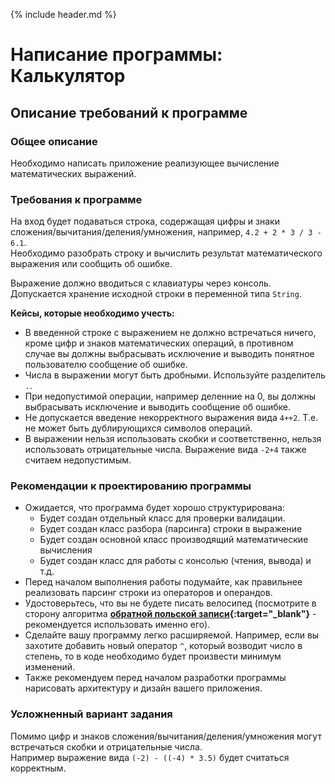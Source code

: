 {% include header.md %}

Написание программы: Калькулятор
=====================

Описание требований к программе
---------------------
### Общее описание
Необходимо написать приложение реализующее вычисление математических выражений.

### Требования к программе
На вход будет подаваться строка, содержащая цифры и знаки сложения/вычитания/деления/умножения, например, `4.2 + 2 * 3 / 3 - 6.1`.  
Необходимо разобрать строку и вычислить результат математического выражения или сообщить об ошибке. 

Выражение должно вводиться с клавиатуры через консоль.  
Допускается хранение исходной строки в переменной типа `String`.

**Кейсы, которые необходимо учесть:**
+ В введенной строке с выражением не должно встречаться ничего, кроме цифр и знаков математических операций, в 
противном случае вы должны выбрасывать исключение и выводить понятное пользователю сообщение об ошибке.
+ Числа в выражении могут быть дробными. Используйте разделитель `.`.
+ При недопустимой операции, например деленние на 0, вы должны выбрасывать исключение и выводить сообщение об ошибке.
+ Не допускается введение некорректного выражения вида `4++2`. Т.е. не может быть дублирующихся символов операций.
+ В выражении нельзя использовать скобки и соответственно, нельзя использовать отрицательные числа. Выражение вида `-2+4` также считаем недопустимым.

### Рекомендации к проектированию программы
+ Ожидается, что программа будет хорошо структурирована:
  + Будет создан отдельный класс для проверки валидации.
  + Будет создан класс разбора (парсинга) строки в выражение 
  + Будет создан основной класс производящий математические вычисления
  + Будет создан класс для работы с консолью (чтения, вывода) и т.д.
+ Перед началом выполнения работы подумайте, как правильнее реализовать парсинг строки из операторов и операндов.
+ Удостоверьтесь, что вы не будете писать велосипед (посмотрите в сторону алгоритма **[обратной польской записи](https://ru.wikipedia.org/wiki/%D0%9E%D0%B1%D1%80%D0%B0%D1%82%D0%BD%D0%B0%D1%8F_%D0%BF%D0%BE%D0%BB%D1%8C%D1%81%D0%BA%D0%B0%D1%8F_%D0%B7%D0%B0%D0%BF%D0%B8%D1%81%D1%8C){:target="_blank"}** - рекомендуется использовать именно его).
+ Сделайте вашу программу легко расширяемой. Например, если вы захотите добавить новый оператор `^`, который возводит 
число в степень, то в коде необходимо будет произвести минимум изменений.
+ Также рекомендуем перед началом разработки программы нарисовать архитектуру и дизайн вашего приложения.

### Усложненный вариант задания
Помимо цифр и знаков сложения/вычитания/деления/умножения могут встречаться скобки и отрицательные числа.  
Например выражение вида `(-2) - ((-4) * 3.5)` будет считаться корректным.
